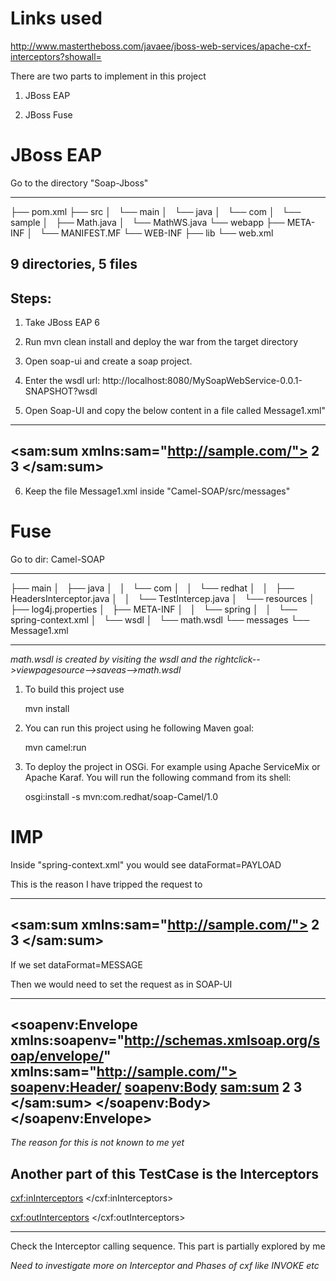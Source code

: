 Links used
===========

http://www.mastertheboss.com/javaee/jboss-web-services/apache-cxf-interceptors?showall=



There are two parts to implement in this project

1. JBoss EAP

2. JBoss Fuse

JBoss EAP 
=========

Go to the directory "Soap-Jboss"

---------------------------------------
├── pom.xml
├── src
│   └── main
│       └── java
│           └── com
│               └── sample
│                   ├── Math.java
│                   └── MathWS.java
└── webapp
    ├── META-INF
    │   └── MANIFEST.MF
    └── WEB-INF
        ├── lib
        └── web.xml

9 directories, 5 files
---------------------------------------

Steps:
-----

1. Take JBoss EAP 6

2. Run mvn clean install and deploy the war from the target directory 

3. Open soap-ui and create a soap project.

4. Enter the wsdl url: http://localhost:8080/MySoapWebService-0.0.1-SNAPSHOT?wsdl

5. Open Soap-UI and copy the below content in a file called Message1.xml"
---------------------------------------------------------------------------------------------------------------------
<sam:sum xmlns:sam="http://sample.com/">
         <arg0>2</arg0>
         <arg1>3</arg1>
</sam:sum>
---------------------------------------------------------------------------------------------------------------------

6. Keep the file Message1.xml inside "Camel-SOAP/src/messages"


Fuse
====

Go to dir: Camel-SOAP

----------------------------------------------------------


├── main
│   ├── java
│   │   └── com
│   │       └── redhat
│   │           ├── HeadersInterceptor.java
│   │           └── TestIntercep.java
│   └── resources
│       ├── log4j.properties
│       ├── META-INF
│       │   └── spring
│       │       └── spring-context.xml
│       └── wsdl
│           └── math.wsdl
└── messages
    └── Message1.xml

----------------------------------------------------------

*math.wsdl is created by visiting the wsdl and the rightclick-->viewpagesource-->saveas-->math.wsdl*


1. To build this project use

    mvn install

2. You can run this project using he following Maven goal:

    mvn camel:run

3. To deploy the project in OSGi. For example using Apache ServiceMix or Apache Karaf. You will run the following command from its shell:

    osgi:install -s mvn:com.redhat/soap-Camel/1.0


IMP
====

Inside "spring-context.xml" you would see dataFormat=PAYLOAD

This is the reason I have tripped the request to 

----------------------------------------------------------
<sam:sum xmlns:sam="http://sample.com/">
         <arg0>2</arg0>
         <arg1>3</arg1>
</sam:sum>
----------------------------------------------------------

If we set dataFormat=MESSAGE

Then we would need to set the request as in SOAP-UI

----------------------------------------------------------
<soapenv:Envelope xmlns:soapenv="http://schemas.xmlsoap.org/soap/envelope/" xmlns:sam="http://sample.com/">
   <soapenv:Header/>
   <soapenv:Body>
      <sam:sum>
         <arg0>2</arg0>
         <arg1>3</arg1>
      </sam:sum>
   </soapenv:Body>
</soapenv:Envelope>
----------------------------------------------------------

*The reason for this is not known to me yet*

Another part of this TestCase is the Interceptors
----------------------------------------------------------

<cxf:inInterceptors>
	<ref bean="TestIntercep"/>
</cxf:inInterceptors>

<cxf:outInterceptors>
	<ref bean="headerInterceptor"/>
</cxf:outInterceptors>

----------------------------------------------------------

Check the Interceptor calling sequence. This part is partially explored by me 

*Need to investigate more on Interceptor and Phases of cxf like INVOKE etc*
